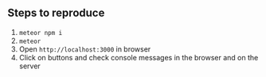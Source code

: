 ## Steps to reproduce

1. `meteor npm i`
2. `meteor`
3. Open `http://localhost:3000` in browser
4. Click on buttons and check console messages in the browser and on the server
